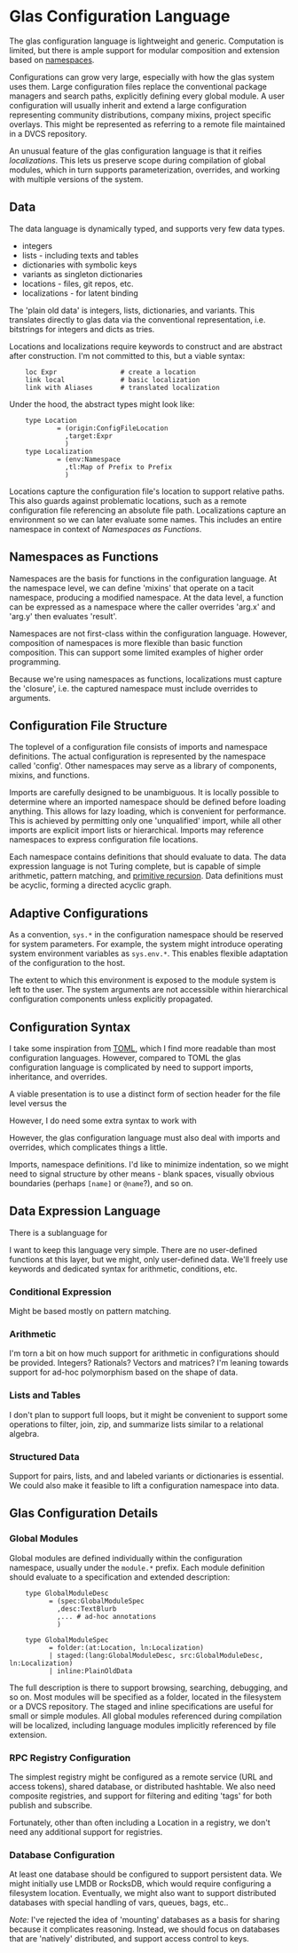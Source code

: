 # Glas Configuration Language

The glas configuration language is lightweight and generic. Computation is limited, but there is ample support for modular composition and extension based on [namespaces](GlasNamespaces.md).

Configurations can grow very large, especially with how the glas system uses them. Large configuration files replace the conventional package managers and search paths, explicitly defining every global module. A user configuration will usually inherit and extend a large configuration representing community distributions, company mixins, project specific overlays. This might be represented as referring to a remote file maintained in a DVCS repository. 

An unusual feature of the glas configuration language is that it reifies *localizations*. This lets us preserve scope during compilation of global modules, which in turn supports parameterization, overrides, and working with multiple versions of the system. 

## Data

The data language is dynamically typed, and supports very few data types. 

* integers
* lists - including texts and tables 
* dictionaries with symbolic keys
* variants as singleton dictionaries
* locations - files, git repos, etc.
* localizations - for latent binding

The 'plain old data' is integers, lists, dictionaries, and variants. This translates directly to glas data via the conventional representation, i.e. bitstrings for integers and dicts as tries. 

Locations and localizations require keywords to construct and are abstract after construction. I'm not committed to this, but a viable syntax:

        loc Expr                # create a location
        link local              # basic localization
        link with Aliases       # translated localization

Under the hood, the abstract types might look like:

        type Location 
                = (origin:ConfigFileLocation
                  ,target:Expr
                  )
        type Localization 
                = (env:Namespace
                  ,tl:Map of Prefix to Prefix
                  )

Locations capture the configuration file's location to support relative paths. This also guards against problematic locations, such as a remote configuration file referencing an absolute file path. Localizations capture an environment so we can later evaluate some names. This includes an entire namespace in context of *Namespaces as Functions*.

## Namespaces as Functions

Namespaces are the basis for functions in the configuration language. At the namespace level, we can define 'mixins' that operate on a tacit namespace, producing a modified namespace. At the data level, a function can be expressed as a namespace where the caller overrides 'arg.x' and 'arg.y' then evaluates 'result'.

Namespaces are not first-class within the configuration language. However, composition of namespaces is more flexible than basic function composition. This can support some limited examples of higher order programming.

Because we're using namespaces as functions, localizations must capture the 'closure', i.e. the captured namespace must include overrides to arguments.

## Configuration File Structure

The toplevel of a configuration file consists of imports and namespace definitions. The actual configuration is represented by the namespace called 'config'. Other namespaces may serve as a library of components, mixins, and functions.

Imports are carefully designed to be unambiguous. It is locally possible to determine where an imported namespace should be defined before loading anything. This allows for lazy loading, which is convenient for performance. This is achieved by permitting only one 'unqualified' import, while all other imports are explicit import lists or hierarchical. Imports may reference namespaces to express configuration file locations. 

Each namespace contains definitions that should evaluate to data. The data expression language is not Turing complete, but is capable of simple arithmetic, pattern matching, and [primitive recursion](https://en.wikipedia.org/wiki/Primitive_recursive_function). Data definitions must be acyclic, forming a directed acyclic graph.

## Adaptive Configurations

As a convention, `sys.*` in the configuration namespace should be reserved for system parameters. For example, the system might introduce operating system environment variables as `sys.env.*`. This enables flexible adaptation of the configuration to the host.

The extent to which this environment is exposed to the module system is left to the user. The system arguments are not accessible within hierarchical configuration components unless explicitly propagated.

## Configuration Syntax

I take some inspiration from [TOML](https://toml.io/en/), which I find more readable than most configuration languages. However, compared to TOML the glas configuration language is complicated by need to support imports, inheritance, and overrides.

A viable presentation is to use a distinct form of section header for the file level versus the 


However, I do need some extra syntax to work with

However, the glas configuration language must also deal with imports and overrides, which complicates things a little. 








Imports, namespace definitions. I'd like to minimize indentation, so we might need to signal structure by other means - blank spaces, visually obvious boundaries (perhaps `[name]` or `@name`?), and so on.

## Data Expression Language


There is a sublanguage for 

I want to keep this language very simple. There are no user-defined functions at this layer, but we might, only user-defined data. We'll freely use keywords and dedicated syntax for arithmetic, conditions, etc.

### Conditional Expression

Might be based mostly on pattern matching.

### Arithmetic

I'm torn a bit on how much support for arithmetic in configurations should be provided. Integers? Rationals? Vectors and matrices? I'm leaning towards support for ad-hoc polymorphism based on the shape of data.

### Lists and Tables

I don't plan to support full loops, but it might be convenient to support some operations to filter, join, zip, and summarize lists similar to a relational algebra. 

### Structured Data

Support for pairs, lists, and and labeled variants or dictionaries is essential. We could also make it feasible to lift a configuration namespace into data.



## Glas Configuration Details

### Global Modules

Global modules are defined individually within the configuration namespace, usually under the `module.*` prefix. Each module definition should evaluate to a specification and extended description:

        type GlobalModuleDesc 
              = (spec:GlobalModuleSpec
                ,desc:TextBlurb
                ,... # ad-hoc annotations
                )

        type GlobalModuleSpec 
              = folder:(at:Location, ln:Localization)
              | staged:(lang:GlobalModuleDesc, src:GlobalModuleDesc, ln:Localization)
              | inline:PlainOldData

The full description is there to support browsing, searching, debugging, and so on. Most modules will be specified as a folder, located in the filesystem or a DVCS repository. The staged and inline specifications are useful for small or simple modules. All global modules referenced during compilation will be localized, including language modules implicitly referenced by file extension.

### RPC Registry Configuration

The simplest registry might be configured as a remote service (URL and access tokens), shared database, or distributed hashtable. We also need composite registries, and support for filtering and editing 'tags' for both publish and subscribe.

Fortunately, other than often including a Location in a registry, we don't need any additional support for registries.

### Database Configuration

At least one database should be configured to support persistent data. We might initially use LMDB or RocksDB, which would require configuring a filesystem location. Eventually, we might also want to support distributed databases with special handling of vars, queues, bags, etc..

*Note:* I've rejected the idea of 'mounting' databases as a basis for sharing because it complicates reasoning. Instead, we should focus on databases that are 'natively' distributed, and support access control to keys. 
